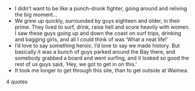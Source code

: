  - I didn’t want to be like a punch-drunk fighter, going around and reliving the big moment...
 - We grew up quickly, surrounded by guys eighteen and older, in their prime. They lived to surf, drink, raise hell and score heavily with women. I saw these guys going up and down the coast on surf trips, drinking and bagging girls, and all I could think of was ‘What a neat life!’
 - I’d love to say something heroic. I’d love to say we made history. But basically it was a bunch of guys parked around the Bay there, and somebody grabbed a board and went surfing, and it looked so good the rest of us guys said, ‘Hey, we got to get in on this.’
 - It took me longer to get through this site, than to get outside at Waimea.

4 quotes